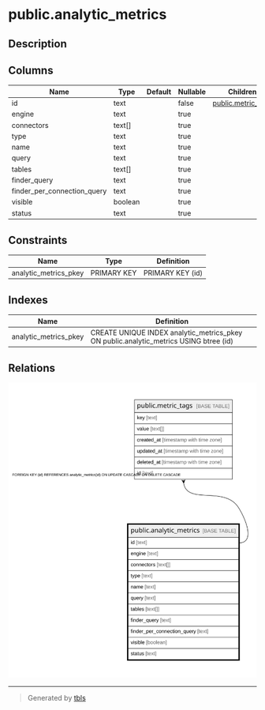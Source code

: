 # public.analytic_metrics

## Description

## Columns

| Name | Type | Default | Nullable | Children | Parents | Comment |
| ---- | ---- | ------- | -------- | -------- | ------- | ------- |
| id | text |  | false | [public.metric_tags](public.metric_tags.md) |  |  |
| engine | text |  | true |  |  |  |
| connectors | text[] |  | true |  |  |  |
| type | text |  | true |  |  |  |
| name | text |  | true |  |  |  |
| query | text |  | true |  |  |  |
| tables | text[] |  | true |  |  |  |
| finder_query | text |  | true |  |  |  |
| finder_per_connection_query | text |  | true |  |  |  |
| visible | boolean |  | true |  |  |  |
| status | text |  | true |  |  |  |

## Constraints

| Name | Type | Definition |
| ---- | ---- | ---------- |
| analytic_metrics_pkey | PRIMARY KEY | PRIMARY KEY (id) |

## Indexes

| Name | Definition |
| ---- | ---------- |
| analytic_metrics_pkey | CREATE UNIQUE INDEX analytic_metrics_pkey ON public.analytic_metrics USING btree (id) |

## Relations

![er](public.analytic_metrics.svg)

---

> Generated by [tbls](https://github.com/k1LoW/tbls)

